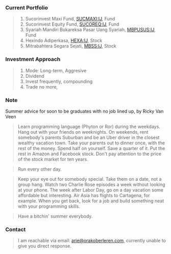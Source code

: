 ### Current Portfolio

>1. Sucorinvest Maxi Fund, [SUCMAXI:IJ](https://www.bloomberg.com/quote/SUCMAXI:IJ), Fund
>2. Sucorinvest Equity Fund, [SUCOREQ:IJ](https://www.bloomberg.com/quote/SUCOREQ:IJ), Fund
>3. Syariah Mandiri Bukareksa Pasar Uang Syariah, [MBPUSUS:IJ](https://www.bloomberg.com/quote/MBPUSUS:IJ), Fund
>4. Hexindo Adiperkasa, [HEXA:IJ](https://www.bloomberg.com/quote/HEXA:IJ), Stock
>5. Mitrabahtera Segara Sejati, [MBSS:IJ](https://www.bloomberg.com/quote/MBSS:IJ), Stock

### Investment Approach
>1. Mode: Long-term, Aggresive
>2. Dividend
>3. Invest frequently, compounding
>4. Trade no more,

### Note
Summer advice for soon to be graduates with no job lined up, by Ricky Van Veen
>Learn programming language (Phyton or Ror) during the weekdays. Hang out with your friends on weeknights. On weekends, rent somebody's parents Suburban and be an Uber driver in the closest wealthy vacation town. Take your parents out to dinner once, with the rest of the money. Spend half on yourself. Save a quarter of it. Put the rest in Amazon and Facebook stock. Don't pay attention to the price of the stock market for ten years.

>Run every other day.

>Keep your eye out for somebody special. Take them on a date, not a group hang. Watch two Charlie Rose episodes a week without looking at your phone. The week after Labor Day, go on a day vacation some affordable but interesting. Air Asia has flights to Cartagena, for example. When you get back, look for a job and build something neat with your programming skills.

>Have a bitchin' summer everybody.

### Contact

>I am reachable via email: [arie@orakoberleren.com](mailto:arie@orakoberleren.com), currently unable to give you direct response.


